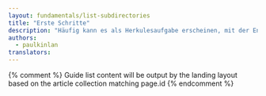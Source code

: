 ```yaml
---
layout: fundamentals/list-subdirectories
title: "Erste Schritte"
description: "Häufig kann es als Herkulesaufgabe erscheinen, mit der Entwicklung von Websites und Erfahrungen zu beginnen, die auf allen Geräten mit Internetzugriff funktionieren sollen."
authors:
  - paulkinlan
translators:
---
```


{% comment %}
Guide list content will be output by the landing layout based on the article collection matching page.id
{% endcomment %}


